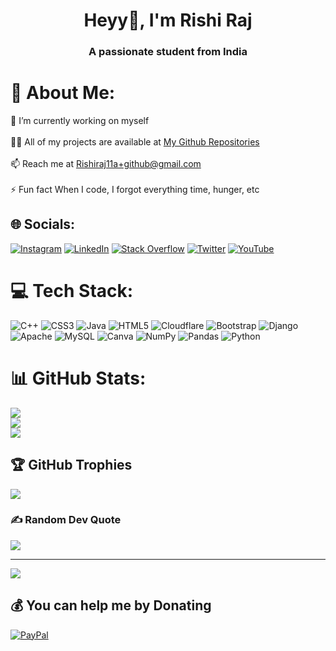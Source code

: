 <h1 align="center">Heyy👋, I'm Rishi Raj</h1>
<h3 align="center">A passionate student from India</h3>

# 💫 About Me:
🌱 I’m currently working on myself<br><br>👨‍💻 All of my projects are available at <a href=github.com/itzz-rr/repository>My Github Repositories</a><br><br>📫 Reach me at Rishiraj11a+github@gmail.com<br><br>⚡ Fun fact When I code, I forgot everything time, hunger, etc


## 🌐 Socials:
[![Instagram](https://img.shields.io/badge/Instagram-%23E4405F.svg?logo=Instagram&logoColor=white)](https://instagram.com/itzzz_rr) [![LinkedIn](https://img.shields.io/badge/LinkedIn-%230077B5.svg?logo=linkedin&logoColor=white)](https://linkedin.com/in/itzz-rr) [![Stack Overflow](https://img.shields.io/badge/-Stackoverflow-FE7A16?logo=stack-overflow&logoColor=white)](https://stackoverflow.com/users/20298954) [![Twitter](https://img.shields.io/badge/Twitter-%231DA1F2.svg?logo=Twitter&logoColor=white)](https://twitter.com/Gamerique_RR) [![YouTube](https://img.shields.io/badge/YouTube-%23FF0000.svg?logo=YouTube&logoColor=white)](https://youtube.com/c/UCf_GPyZ-QKRGt1ZemSMDDzQ) 

# 💻 Tech Stack:
![C++](https://img.shields.io/badge/c++-%2300599C.svg?style=for-the-badge&logo=c%2B%2B&logoColor=white) ![CSS3](https://img.shields.io/badge/css3-%231572B6.svg?style=for-the-badge&logo=css3&logoColor=white) ![Java](https://img.shields.io/badge/java-%23ED8B00.svg?style=for-the-badge&logo=java&logoColor=white) ![HTML5](https://img.shields.io/badge/html5-%23E34F26.svg?style=for-the-badge&logo=html5&logoColor=white) ![Cloudflare](https://img.shields.io/badge/Cloudflare-F38020?style=for-the-badge&logo=Cloudflare&logoColor=white) ![Bootstrap](https://img.shields.io/badge/bootstrap-%23563D7C.svg?style=for-the-badge&logo=bootstrap&logoColor=white) ![Django](https://img.shields.io/badge/django-%23092E20.svg?style=for-the-badge&logo=django&logoColor=white) ![Apache](https://img.shields.io/badge/apache-%23D42029.svg?style=for-the-badge&logo=apache&logoColor=white) ![MySQL](https://img.shields.io/badge/mysql-%2300f.svg?style=for-the-badge&logo=mysql&logoColor=white) ![Canva](https://img.shields.io/badge/Canva-%2300C4CC.svg?style=for-the-badge&logo=Canva&logoColor=white) ![NumPy](https://img.shields.io/badge/numpy-%23013243.svg?style=for-the-badge&logo=numpy&logoColor=white) ![Pandas](https://img.shields.io/badge/pandas-%23150458.svg?style=for-the-badge&logo=pandas&logoColor=white) ![Python](https://img.shields.io/badge/python-3670A0?style=for-the-badge&logo=python&logoColor=ffdd54)
# 📊 GitHub Stats:
![](https://github-readme-stats.vercel.app/api?username=itzz-rr&theme=dark&hide_border=false&include_all_commits=true&count_private=true)<br/>
![](https://github-readme-streak-stats.herokuapp.com/?user=itzz-rr&theme=dark&hide_border=false)<br/>
![](https://github-readme-stats.vercel.app/api/top-langs/?username=itzz-rr&theme=dark&hide_border=false&include_all_commits=true&count_private=true&layout=compact)

## 🏆 GitHub Trophies
![](https://github-profile-trophy.vercel.app/?username=itzz-rr&theme=radical&no-frame=false&no-bg=true&margin-w=4)

### ✍️ Random Dev Quote
![](https://quotes-github-readme.vercel.app/api?type=horizontal&theme=radical)

---
[![](https://visitcount.itsvg.in/api?id=itzz-rr&icon=0&color=11)](https://visitcount.itsvg.in)

  ## 💰 You can help me by Donating
  [![PayPal](https://img.shields.io/badge/PayPal-00457C?style=for-the-badge&logo=paypal&logoColor=white)](https://paypal.me/gamerique) 

  <!-- Proudly created with GPRM ( https://gprm.itsvg.in ) -->
